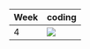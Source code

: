 | Week | coding |
| --- | --- |
| 4 |  ![](https://github.com/kmaooad/coding-19w04-Kate-Dt/workflows/Grading/badge.svg) |
